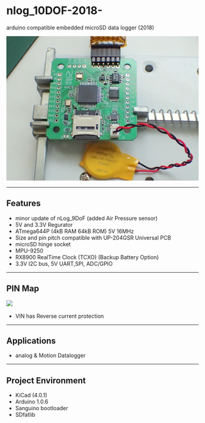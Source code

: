# nlog_10DOF-2018-
arduino compatible embedded microSD data logger (2018)

![PCB](img/nlog-10D_PCB.JPG "nlog-10D")

----------

## Features ##

- minor update of nLog_9DoF (added Air Pressure sensor)
- 5V and 3.3V Regurator
- ATmega644P (4kB RAM 64kB ROM) 5V 16MHz 
- Size and pin pitch compatible with UP-204GSR Universal PCB
- microSD hinge socket 
- MPU-9250
- RX8900 RealTime Clock (TCXO) (Backup Battery Option)
- 3.3V I2C bus, 5V UART,SPI, ADC/GPIO 

----------
## PIN Map ##
![](https://lh3.googleusercontent.com/-3T_8-NXExGs/Vua3GfrmexI/AAAAAAAAF-A/-ZxofDaCSZUEy8PXlRDVk4-Gqtd6r87JwCCo/s598-Ic42/pinmap.JPG)

- VIN has Reverse current protection

----------

## Applications ##

- analog & Motion Datalogger

----------

## Project Environment ##

- KiCad (4.0.1)
- Arduino 1.0.6
- Sanguino bootloader
- SDfatlib